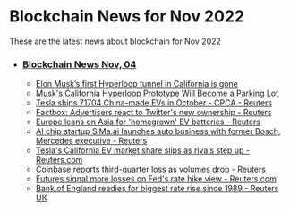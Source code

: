 # Blockchain News for Nov 2022
These are the latest news about blockchain for Nov 2022
- ### [Blockchain News Nov, 04](./04)
    - [Elon Musk’s first Hyperloop tunnel in California is gone](https://www.theverge.com/2022/11/3/23438755/elon-musk-hyperloop-tunnel-spacex-remove-parking-lot) 
    - [Musk's California Hyperloop Prototype Will Become a Parking Lot](https://gizmodo.com/elon-musk-spacex-hyperloop-texas-boring-company-1849736888) 
    - [Tesla ships 71704 China-made EVs in October - CPCA - Reuters](https://www.reuters.com/business/autos-transportation/tesla-ships-71704-china-made-evs-october-cpca-2022-11-03/) 
    - [Factbox: Advertisers react to Twitter's new ownership - Reuters](https://www.reuters.com/technology/advertisers-react-twitters-new-ownership-2022-11-03/) 
    - [Europe leans on Asia for 'homegrown' EV batteries - Reuters](https://www.reuters.com/technology/europe-leans-asia-homegrown-ev-batteries-2022-11-03/) 
    - [AI chip startup SiMa.ai launches auto business with former Bosch, Mercedes executive - Reuters](https://www.reuters.com/technology/ai-chip-startup-simaai-launches-auto-business-with-former-bosch-mercedes-2022-11-03/) 
    - [Tesla's California EV market share slips as rivals step up - Reuters.com](https://www.reuters.com/business/autos-transportation/teslas-california-ev-market-share-slips-rivals-step-up-2022-11-03/) 
    - [Coinbase reports third-quarter loss as volumes drop - Reuters](https://www.reuters.com/technology/coinbase-reports-third-quarter-loss-volumes-drop-2022-11-03/) 
    - [Futures signal more losses on Fed's rate hike view - Reuters.com](https://www.reuters.com/markets/europe/futures-signal-more-losses-feds-rate-hike-view-2022-11-03/) 
    - [Bank of England readies for biggest rate rise since 1989 - Reuters UK](https://www.reuters.com/world/uk/bank-england-readies-biggest-rate-rise-since-1989-2022-11-03/) 
